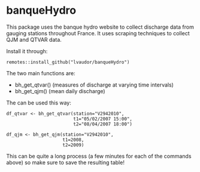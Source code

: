 # banqueHydro

This package uses the banque hydro website to collect discharge data from gauging stations throughout France.
It uses scraping techniques to collect QJM and QTVAR data.

Install it through:

```{r}
remotes::install_github("lvaudor/banqueHydro")
```

The two main functions are:

- bh_get_qtvar() (measures of discharge at varying time intervals)
- bh_get_qjm() (mean daily discharge)

The can be used this way:

```{r}
df_qtvar <- bh_get_qtvar(station="V2942010",
                         t1="05/02/2007 15:00",
                         t2="08/04/2007 18:00")
```

```{r}
df_qjm <- bh_get_qjm(station="V2942010",
                     t1=2008,
                     t2=2009)
```

This can be quite a long process (a few minutes for each of the commands above) so make sure to save the resulting table!



